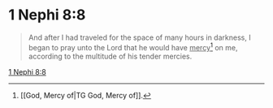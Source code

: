 # 1 Nephi 8:8

> And after I had traveled for the space of many hours in darkness, I began to pray unto the Lord that he would have <u>mercy</u>[^a] on me, according to the multitude of his tender mercies.

[1 Nephi 8:8](https://www.churchofjesuschrist.org/study/scriptures/bofm/1-ne/8?lang=eng&id=p8#p8)


[^a]: [[God, Mercy of|TG God, Mercy of]].  
